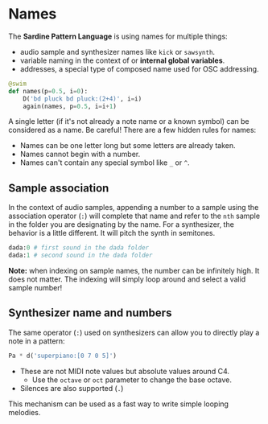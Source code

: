 # Names

The **Sardine Pattern Language** is using names for multiple things:
- audio sample and synthesizer names like `kick` or `sawsynth`.
- variable naming in the context of or **internal global variables**.
- addresses, a special type of composed name used for OSC addressing.

```python 
@swim
def names(p=0.5, i=0):
    D('bd pluck bd pluck:(2+4)', i=i)
    again(names, p=0.5, i=i+1)
```

A single letter (if it's not already a note name or a known symbol) can be considered as a name.
Be careful! There are a few hidden rules for names:
- Names can be one letter long but some letters are already taken.
- Names cannot begin with a number.
- Names can't contain any special symbol like `_` or `^`.

## Sample association

In the context of audio samples, appending a number to a sample using the association operator (`:`) will complete that name and refer to the `nth` sample in the folder you are designating by the name. For a synthesizer, the behavior is a little different. It will pitch the synth in semitones.

```python
dada:0 # first sound in the dada folder
dada:1 # second sound in the dada folder
```

**Note:** when indexing on sample names, the number can be infinitely high. It does not matter. The indexing will simply loop around and select a valid sample number!

## Synthesizer name and numbers

The same operator (`:`) used on synthesizers can allow you to directly play a note in a pattern:
```python
Pa * d('superpiano:[0 7 0 5]')
```

- These are not MIDI note values but absolute values around C4.
  - Use the `octave` or `oct` parameter to change the base octave.
- Silences are also supported (`.`)

This mechanism can be used as a fast way to write simple looping melodies.
